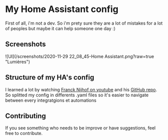 # My Home Assistant config

First of all, i'm not a dev. So i'm prety sure they are a lot of mistakes for a lot of peoples but maybe it can help someone one day :)

## Screenshots

![UI](/screenshots/2020-11-29 22_08_45-Home Assistant.png?raw=true "Lumières")

## Structure of my HA's config

I learned a lot by watching [Franck Nijhof on youtube](https://www.youtube.com/user/Frenck) and his [GitHub repo](https://github.com/frenck/home-assistant-config). So splitted my config in differents .yaml files so it's easier to navigate between every integratgions et automations

## Contributing

If you see something who needs to be improve or have suggestions, feel free to contribute.